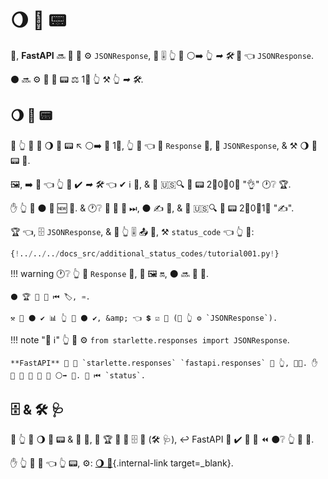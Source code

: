 # 🌖 👔 📟

🔢, **FastAPI** 🔜 📨 📨 ⚙️ `JSONResponse`, 🚮 🎚 👆 📨 ⚪️➡️ 👆 *➡ 🛠* 🔘 👈 `JSONResponse`.

⚫️ 🔜 ⚙️ 🔢 👔 📟 ⚖️ 1⃣ 👆 ⚒ 👆 *➡ 🛠*.

## 🌖 👔 📟

🚥 👆 💚 📨 🌖 👔 📟 ↖️ ⚪️➡️ 👑 1⃣, 👆 💪 👈 🛬 `Response` 🔗, 💖 `JSONResponse`, &amp; ⚒ 🌖 👔 📟 🔗.

🖼, ➡️ 💬 👈 👆 💚 ✔️ *➡ 🛠* 👈 ✔ ℹ 🏬, &amp; 📨 🇺🇸🔍 👔 📟 2⃣0⃣0⃣ "👌" 🕐❔ 🏆.

✋️ 👆 💚 ⚫️ 🚫 🆕 🏬. &amp; 🕐❔ 🏬 🚫 🔀 ⏭, ⚫️ ✍ 👫, &amp; 📨 🇺🇸🔍 👔 📟 2⃣0⃣1⃣ "✍".

🏆 👈, 🗄 `JSONResponse`, &amp; 📨 👆 🎚 📤 🔗, ⚒ `status_code` 👈 👆 💚:

```Python hl_lines="4  25"
{!../../../docs_src/additional_status_codes/tutorial001.py!}
```

!!! warning
    🕐❔ 👆 📨 `Response` 🔗, 💖 🖼 🔛, ⚫️ 🔜 📨 🔗.

    ⚫️ 🏆 🚫 🎻 ⏮ 🏷, ♒️.

    ⚒ 💭 ⚫️ ✔️ 📊 👆 💚 ⚫️ ✔️, &amp; 👈 💲 ☑ 🎻 (🚥 👆 ⚙️ `JSONResponse`).

!!! note "📡 ℹ"
    👆 💪 ⚙️ `from starlette.responses import JSONResponse`.

    **FastAPI** 🚚 🎏 `starlette.responses` `fastapi.responses` 🏪 👆, 👩‍💻. ✋️ 🌅 💪 📨 👟 🔗 ⚪️➡️ 💃. 🎏 ⏮ `status`.

## 🗄 &amp; 🛠 🩺

🚥 👆 📨 🌖 👔 📟 &amp; 📨 🔗, 👫 🏆 🚫 🔌 🗄 🔗 (🛠 🩺), ↩️ FastAPI 🚫 ✔️ 🌌 💭 ⏪ ⚫️❔ 👆 🚶 📨.

✋️ 👆 💪 📄 👈 👆 📟, ⚙️: [🌖 📨](additional-responses.md){.internal-link target=_blank}.
